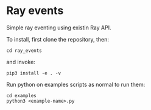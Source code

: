 # Ray events
Simple ray eventing using existin Ray API.

To install, first clone the repository, then:

```
cd ray_events
```

and invoke:

```
pip3 install -e . -v
```

Run python on examples scripts as normal to run them:

```
cd examples
python3 <example-name>.py
```
